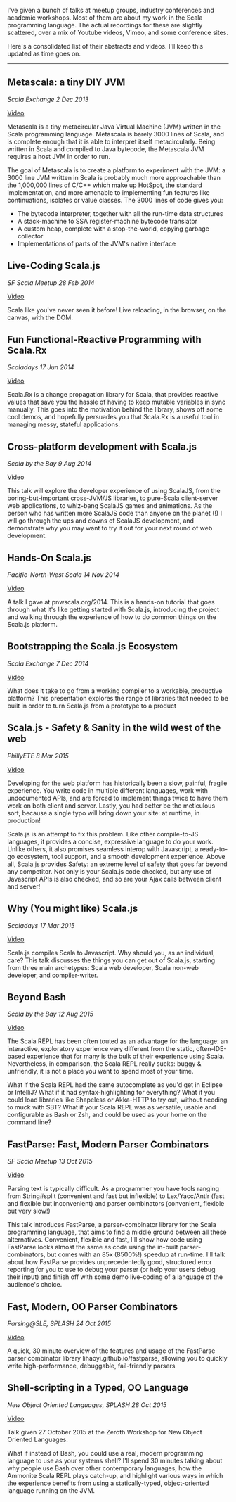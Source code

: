 I've given a bunch of talks at meetup groups, industry conferences and academic
workshops. Most of them are about my work in the Scala programming language.
The actual recordings for these are slightly scattered, over a mix of Youtube
videos, Vimeo, and some conference sites.

Here's a consolidated list of their abstracts and videos. I'll keep this
updated as time goes on.

-------------------------------------------------------------------------------

## Metascala: a tiny DIY JVM
*Scala Exchange 2 Dec 2013*

[Video](https://skillsmatter.com/skillscasts/4916-metascala-a-tiny-diy-jvm)

Metascala is a tiny metacircular Java Virtual Machine (JVM) written in the
Scala programming language. Metascala is barely 3000 lines of Scala, and is
complete enough that it is able to interpret itself metacircularly. Being
written in Scala and compiled to Java bytecode, the Metascala JVM requires a
host JVM in order to run.

The goal of Metascala is to create a platform to experiment with the JVM: a
3000 line JVM written in Scala is probably much more approachable than the
1,000,000 lines of C/C++ which make up HotSpot, the standard implementation,
and more amenable to implementing fun features like continuations, isolates or
value classes. The 3000 lines of code gives you:

- The bytecode interpreter, together with all the run-time data structures
- A stack-machine to SSA register-machine bytecode translator
- A custom heap, complete with a stop-the-world, copying garbage collector
- Implementations of parts of the JVM's native interface

## Live-Coding Scala.js
*SF Scala Meetup 28 Feb 2014*

[Video](https://vimeo.com/87845442)

Scala like you've never seen it before! Live reloading, in the browser, on the
canvas, with the DOM.

## Fun Functional-Reactive Programming with Scala.Rx
*Scaladays 17 Jun 2014*

[Video](https://vimeo.com/98477272)

Scala.Rx is a change propagation library for Scala, that provides reactive
values that save you the hassle of having to keep mutable variables in sync
manually. This goes into the motivation behind the library, shows off some cool
demos, and hopefully persuades you that Scala.Rx is a useful tool in managing
messy, stateful applications.

## Cross-platform development with Scala.js
*Scala by the Bay 9 Aug 2014*

[Video](https://www.youtube.com/watch?v=Ksoi6AG9nbA)

This talk will explore the developer experience of using ScalaJS, from the
boring-but-important cross-JVM/JS libraries, to pure-Scala client-server web
applications, to whiz-bang ScalaJS games and animations. As the person who has
written more ScalaJS code than anyone on the planet (!) I will go through the
ups and downs of ScalaJS development, and demonstrate why you may want to try
it out for your next round of web development.

## Hands-On Scala.js
*Pacific-North-West Scala 14 Nov 2014*

[Video](https://vimeo.com/111978847)

A talk I gave at pnwscala.org/2014. This is a hands-on tutorial that goes
through what it's like getting started with Scala.js, introducing the project
and walking through the experience of how to do common things on the Scala.js
platform.

## Bootstrapping the Scala.js Ecosystem
*Scala Exchange 7 Dec 2014*

[Video](https://vimeo.com/113967983)

What does it take to go from a working compiler to a workable, productive
platform? This presentation explores the range of libraries that needed to
be built in order to turn Scala.js from a prototype to a product

## Scala.js - Safety & Sanity in the wild west of the web
*PhillyETE 8 Mar 2015*

[Video](https://vimeo.com/124702603)

Developing for the web platform has historically been a slow, painful,
fragile experience. You write code in multiple different languages, work
with undocumented APIs, and are forced to implement things twice to have
them work on both client and server. Lastly, you had better be the
meticulous sort, because a single typo will bring down your site: at
runtime, in production!

Scala.js is an attempt to fix this problem. Like other compile-to-JS languages,
it provides a concise, expressive language to do your work. Unlike others, it
also promises seamless interop with Javascript, a ready-to-go ecosystem, tool
support, and a smooth development experience. Above all, Scala.js provides
Safety: an extreme level of safety that goes far beyond any competitor. Not
only is your Scala.js code checked, but any use of Javascript APIs is also
checked, and so are your Ajax calls between client and server!

## Why (You might like) Scala.js
*Scaladays 17 Mar 2015*

[Video](https://vimeo.com/122611959)

Scala.js compiles Scala to Javascript. Why should you, as an individual, care?
This talk discusses the things you can get out of Scala.js, starting from
three main archetypes: Scala web developer, Scala non-web developer, and
compiler-writer.


## Beyond Bash
*Scala by the Bay 12 Aug 2015*

[Video](https://www.youtube.com/watch?v=dP5tkmWAhjg)

The Scala REPL has been often touted as an advantage for the language: an
interactive, exploratory experience very different from the static,
often-IDE-based experience that for many is the bulk of their experience
using Scala. Nevertheless, in comparison, the Scala REPL really sucks: buggy
& unfriendly, it is not a place you want to spend most of your time.

What if the Scala REPL had the same autocomplete as you'd get in Eclipse or
IntelliJ? What if it had syntax-highlighting for everything? What if you could
load libraries like Shapeless or Akka-HTTP to try out, without needing to muck
with SBT? What if your Scala REPL was as versatile, usable and configurable as
Bash or Zsh, and could be used as your home on the command line?

## FastParse: Fast, Modern Parser Combinators
*SF Scala Meetup 13 Oct 2015*

[Video](https://vimeo.com/142341803)

Parsing text is typically difficult. As a programmer you have tools ranging
from String#split (convenient and fast but inflexible) to Lex/Yacc/Antlr (fast
and flexible but inconvenient) and parser combinators (convenient, flexible
but very slow!)

This talk introduces FastParse, a parser-combinator library for the Scala
programming language, that aims to find a middle ground between all these
alternatives. Convenient, flexible and fast, I'll show how code using FastParse
looks almost the same as code using the in-built parser-combinators, but comes
with an 85x (8500%!) speedup at run-time. I'll talk about how FastParse
provides unprecedentedly good, structured error reporting for you to use to
debug your parser (or help your users debug their input) and finish off with
some demo live-coding of a language of the audience's choice.

## Fast, Modern, OO Parser Combinators
*Parsing@SLE, SPLASH 24 Oct 2015*

[Video](https://vimeo.com/143572750)

A quick, 30 minute overview of the features and usage of the FastParse parser
combinator library lihaoyi.github.io/fastparse, allowing you to quickly write
high-performance, debuggable, fail-friendly parsers


## Shell-scripting in a Typed, OO Language
*New Object Oriented Languages, SPLASH 28 Oct 2015*

[Video](https://vimeo.com/143819744)

Talk given 27 October 2015 at the Zeroth Workshop for New Object Oriented
Languages.

What if instead of Bash, you could use a real, modern programming language to
use as your systems shell? I'll spend 30 minutes talking about why people use
Bash over other contemporary languages, how the Ammonite Scala REPL plays
catch-up, and highlight various ways in which the experience benefits from
using a statically-typed, object-oriented language running on the JVM.